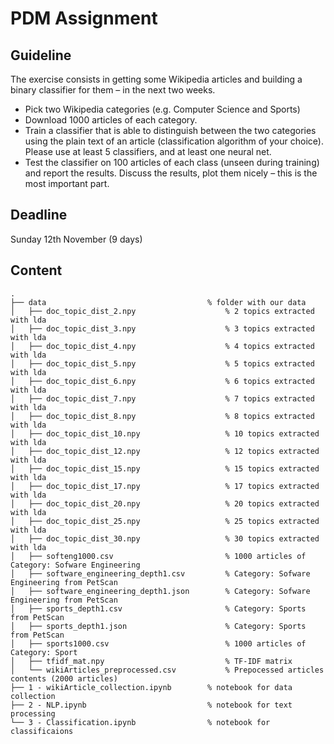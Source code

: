 # PDM Assignment

## Guideline
The exercise consists in getting some Wikipedia articles and building a binary classifier for them – in the next two weeks.
* Pick two Wikipedia categories (e.g. Computer Science and Sports)
* Download 1000 articles of each category.
* Train a classifier that is able to distinguish between the two categories using the plain text of an article (classification algorithm of your choice). Please use at least 5 classifiers, and at least one neural net.
* Test the classifier on 100 articles of each class (unseen during training) and report the results. Discuss the results, plot them nicely – this is the most important part.

## Deadline
Sunday 12th November (9 days)
## Content

```
.  
├── data                                    % folder with our data 
│   ├── doc_topic_dist_2.npy                    % 2 topics extracted with lda
│   ├── doc_topic_dist_3.npy                    % 3 topics extracted with lda
│   ├── doc_topic_dist_4.npy                    % 4 topics extracted with lda 
│   ├── doc_topic_dist_5.npy                    % 5 topics extracted with lda
│   ├── doc_topic_dist_6.npy                    % 6 topics extracted with lda
│   ├── doc_topic_dist_7.npy                    % 7 topics extracted with lda
│   ├── doc_topic_dist_8.npy                    % 8 topics extracted with lda
│   ├── doc_topic_dist_10.npy                   % 10 topics extracted with lda
│   ├── doc_topic_dist_12.npy                   % 12 topics extracted with lda
│   ├── doc_topic_dist_15.npy                   % 15 topics extracted with lda
│   ├── doc_topic_dist_17.npy                   % 17 topics extracted with lda
│   ├── doc_topic_dist_20.npy                   % 20 topics extracted with lda
│   ├── doc_topic_dist_25.npy                   % 25 topics extracted with lda
│   ├── doc_topic_dist_30.npy                   % 30 topics extracted with lda
│   ├── softeng1000.csv                         % 1000 articles of Category: Sofware Engineering
│   ├── software_engineering_depth1.csv         % Category: Sofware Engineering from PetScan
│   ├── software_engineering_depth1.json        % Category: Sofware Engineering from PetScan
│   ├── sports_depth1.csv                       % Category: Sports from PetScan
│   ├── sports_depth1.json                      % Category: Sports from PetScan
│   ├── sports1000.csv                          % 1000 articles of Category: Sport 
│   ├── tfidf_mat.npy                           % TF-IDF matrix
│   └── wikiArticles_preprocessed.csv           % Prepocessed articles contents (2000 articles)
├── 1 - wikiArticle_collection.ipynb        % notebook for data collection
├── 2 - NLP.ipynb                           % notebook for text processing
└── 3 - Classification.ipynb                % notebook for classificaions
```

